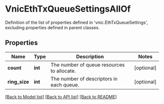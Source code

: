 # VnicEthTxQueueSettingsAllOf

Definition of the list of properties defined in 'vnic.EthTxQueueSettings', excluding properties defined in parent classes.
## Properties
Name | Type | Description | Notes
------------ | ------------- | ------------- | -------------
**count** | **int** | The number of queue resources to allocate. | [optional] 
**ring_size** | **int** | The number of descriptors in each queue. | [optional] 

[[Back to Model list]](../README.md#documentation-for-models) [[Back to API list]](../README.md#documentation-for-api-endpoints) [[Back to README]](../README.md)


